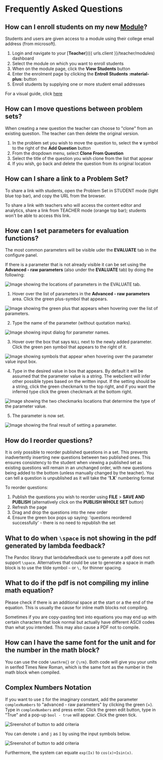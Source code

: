 # Frequently Asked Questions

## How can I enroll students on my new [Module](../../terminology.md#modules)?

Students and users are given access to a module using their college email address (from microsoft).

1. Login and navigate to your [**Teacher**]({{ urls.client }}/teacher/modules) dashboard
2. Select the module on which you want to enroll students
3. When on the module page, click the **View Students** button
4. Enter the enrolment page by clicking the **Entroll Students :material-plus:** button
5. Enroll students by supplying one or more student email addresses

For a visual guide, click [here](./gettingstarted.md#enrolling-students)

## How can I move questions between problem sets?

When creating a new question the teacher can choose to "clone" from an existing question. The teacher can then delete the original version.

1. In the problem set you wish to move the question to, select the **v** symbol to the right of the **Add Question** button
2. From the dropdown menu, select **Clone From Question**
3. Select the title of the question you wish clone from the list that appear
4. If you wish, go back and delete the question from its original location

## How can I share a link to a Problem Set?

To share a link with students, open the Problem Set in STUDENT mode (light blue top bar), and copy the URL from the browser.

To share a link with teachers who will access the content editor and analytics, share a link from TEACHER mode (orange top bar); students won't be able to access this link.

## How can I set parameters for evaluation functions?

The most common parameters will be visible uder the **EVALUATE** tab in the configure panel.

If there is a parameter that is not already visible it can be set using the **Advanced - raw parameters** (also under the **EVALUATE** tab) by doing the following:

![Image showing the locations of parameters in the EVALUATE tab.](images/set_parameter_1.png)

1. Hover over the list of parameters in the **Advanced - raw parameters** area. Click the green plus-symbol that appears.

![Image showing the green plus that appears when hovering over the list of parameters.](images/set_parameter_2.png)

2. Type the name of the parameter (without quotation marks).

![Image showing input dialog for parameter names.](images/set_parameter_3.png)

3. Hover over the box that says `NULL` next to the newly added parameter. Click the green pen symbol that appears to the right of it.

![Image showing symbols that appear when hovering over the parameter value input box.](images/set_parameter_4.png)

4. Type in the desired value in box that appears. By default it will be assumed that the parameter value is a string. The webclient will infer other possible types based on the written input. If the setting should be a string, click the green checkmark to the top right, and if you want the inferred type click the green checkmark at the bottom right.

![Image showing the two checkmarks locations that determine the type of the parameter value.](images/set_parameter_5.png)

5. The parameter is now set.

![Image showing the final result of setting a parameter.](images/set_parameter_6.png)

## How do I reorder questions?

It is only possible to reorder published questions in a set. This prevents inadvertently inserting new questions between two published ones. This ensures consistency to the student when viewing a published set as existing questions will remain in an unchanged order, with new questions being added to the bottom (unless manually changed by the teacher). You can tell a question is unpublished as it will take the '**1.X**' numbering format

To reorder questions:

1. Publish the questions you wish to reorder using **FILE** > **SAVE AND PUBLISH** (alternatively click on the **PUBLISH WHOLE SET** button)
2. Refresh the page
3. Drag and drop the questions into the new order
4. Ensure the green box pops up saying: 'questions reordered successfully' - there is no need to republish the set

## What to do when `\space` is not showing in the pdf generated by lambda feedback?

The Pandoc library that lambdafeedback use to generate a pdf does not support `\space`. Alternatives that could be use to generate a space in math block is to use the tilde symbol `~` or `\,` for thinner spacing.

## What to do if the pdf is not compiling my inline math equation?

Please check if there is an additional space at the start or a the end of the equation. This is usually the cause for inline math blocks not compiling.
  
Sometimes if you are copy-pasting text into equations you may end up with certain characters that look normal but actually have different ASCII codes than what you intended. This may also cause a PDF not to compile.

## How can I have the same font for the unit and for the number in the math block?

You can use the code `\mathrm{}` or `{\rm}`. Both code will give you your units in serifed Times New Roman, which is the same font as the number in the math block when compiled.

## Complex Numbers Notation

If you want to use `I` for the imaginary constant, add the parameter `complexNumbers` to "advanced - raw parameters" by clicking the green (+). Type in `complexNumbers` and press enter. Click the green edit button, type in "True" and a pop-up `bool - true` will appear. Click the green tick.

![Sreenshot of button to add criteria](images/complexNumbersv2.png)

You can denote `i` and `j` as `I` by using the input symbols below. 

![Sreenshot of button to add criteria](images/complexNumbersv3.png)

Furthermore, the system can equate `exp(Ix)` to `cos(x)+Isin(x)`.
